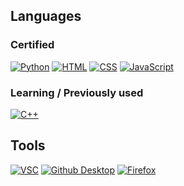 ## Languages
### Certified
[![Python](https://img.shields.io/badge/-Python-002D04?style=for-the-badge&logo=Python&logoColor=white)](https://www.Python.org/)
[![HTML](https://img.shields.io/badge/-HTML-d63d0f?style=for-the-badge&logo=HTML5&logoColor=white)](https://html.com/)
[![CSS](https://img.shields.io/badge/-CSS-2299f8?style=for-the-badge&logo=CSS3&logoColor=white)](https://www.w3schools.com/css/)
[![JavaScript](https://img.shields.io/badge/-JavaScript-2f3131?style=for-the-badge&logo=JavaScript&logoColor=white)](https://www.javascript.com/)


### Learning / Previously used

[![C++](https://img.shields.io/badge/-C++-00599C?style=for-the-badge&logo=Cplusplus&logoColor=white)](https://www.jetbrains.com/idea/)

## Tools
[![VSC](https://img.shields.io/badge/-VSC-0079d0?style=for-the-badge&logo=VisualStudioCode&logoColor=white)](https://code.visualstudio.com/)
[![Github Desktop](https://img.shields.io/badge/-Github_Desktop-7c3eec?style=for-the-badge&logo=Github&logoColor=white)](https://desktop.github.com/)
[![Firefox](https://img.shields.io/badge/-Firefox-FF7139?style=for-the-badge&logo=FirefoxBrowser&logoColor=white)](https://www.mozilla.org/en-US/firefox/new/)
